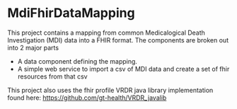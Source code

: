 # MdiFhirDataMapping

This project contains a mapping from common Medicalogical Death Investigation (MDI) data into a FHIR format.
The components are broken out into 2 major parts
* A data component defining the mapping.
* A simple web service to import a csv of MDI data and create a set of fhir resources from that csv

This project also uses the fhir profile VRDR java library implementation found here: https://github.com/gt-health/VRDR_javalib	